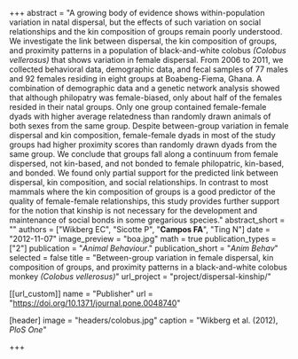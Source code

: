 +++
abstract = "A growing body of evidence shows within-population variation in natal dispersal, but the effects of such variation on social relationships and the kin composition of groups remain poorly understood. We investigate the link between dispersal, the kin composition of groups, and proximity patterns in a population of black-and-white colobus *(Colobus vellerosus)* that shows variation in female dispersal. From 2006 to 2011, we collected behavioral data, demographic data, and fecal samples of 77 males and 92 females residing in eight groups at Boabeng-Fiema, Ghana. A combination of demographic data and a genetic network analysis showed that although philopatry was female-biased, only about half of the females resided in their natal groups. Only one group contained female-female dyads with higher average relatedness than randomly drawn animals of both sexes from the same group. Despite between-group variation in female dispersal and kin composition, female-female dyads in most of the study groups had higher proximity scores than randomly drawn dyads from the same group. We conclude that groups fall along a continuum from female dispersed, not kin-based, and not bonded to female philopatric, kin-based, and bonded. We found only partial support for the predicted link between dispersal, kin composition, and social relationships. In contrast to most mammals where the kin composition of groups is a good predictor of the quality of female-female relationships, this study provides further support for the notion that kinship is not necessary for the development and maintenance of social bonds in some gregarious species."
abstract_short = ""
authors = ["Wikberg EC", "Sicotte P", "**Campos FA**", "Ting N"]
date = "2012-11-07"
image_preview = "boa.jpg"
math = true
publication_types = ["2"]
publication = "*Animal Behaviour*."
publication_short = "*Anim Behav*"
selected = false
title = "Between-group variation in female dispersal, kin composition of groups, and proximity patterns in a black-and-white colobus monkey *(Colobus vellerosus)*"
url_project = "project/dispersal-kinship/"


[[url_custom]]
name = "Publisher"
url = "https://doi.org/10.1371/journal.pone.0048740"

[header]
image = "headers/colobus.jpg"
caption = "Wikberg et al. (2012), *PloS One*"

+++
